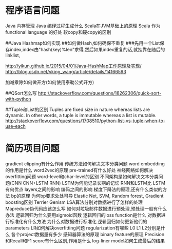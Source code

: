 # 程序语言问题

Java 内存管理
Java 编译过程生成什么
Scala在JVM基础上的原理
Scala 作为 functional language 的好处
软copy和硬copy的区别

##Java Hashmap如何实现
##如何做Hash,如何确保不重复
###先用一个List保存index,index由"hash(key)%len"求得,然后如果index重复的话,就挂靠在随后的linklist,

http://yikun.github.io/2015/04/01/Java-HashMap工作原理及实现/
http://blog.csdn.net/vking_wang/article/details/14166593



加减乘除如何做开方(如何使用泰勒公式开方)

##QSort怎么写
http://stackoverflow.com/questions/18262306/quick-sort-with-python

##Tuple和List的区别
Tuples are fixed size in nature whereas lists are dynamic.
In other words, a tuple is immutable whereas a list is mutable.
http://stackoverflow.com/questions/1708510/python-list-vs-tuple-when-to-use-each


# 简历项目问题
gradient clipping有什么作用
传统方法如何解决文本分类问题
word embedding的作用是什么
word2vec的原理
pre-trained有什么好处
神经网络如何解决overfitting问题
word-level和char-level的区别
不同架构是如何解决文本分类问题(CNN CNN+LSTM RNN)
LSTM为何能记录长期的记忆
RNN和LSTM比 LSTM有何优点
layers之间的影响
编码之间的影响
梯度下降法的原理,还有什么类似的方法
bp的原理
为何bp要求处处可导
Elastic Net, SVM, Random forest, Gradient boosting区别
Terrier Genism LSA算法分别对数据进行了怎样的处理
Mapreduce伪代码应该怎么写
如何对垃圾邮件数据进行预处理,预处理一般有什么办法
逻辑回归为什么要用sigmoid函数
逻辑回归的loss function是什么
对数据进行标准化有什么方法
为什么对数据进行标准化
逻辑回归如何更新他们的parameters
LR如何解决overfitting问题
regularization有哪些 L0 L1 L2分别是什么
各个project数据量有多少
感知器算法的原理
binary feature的原理
Precision和Recall和F1 score有什么区别,作用是什么
log-liner model如何生成最后的结果